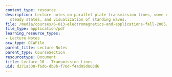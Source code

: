 ```yaml
---
content_type: resource
description: Lecture notes on parallel plate transmission lines, wave equations, sinusoidal
  steady states, and visualization of standing waves.
file: /media/courses/6-013-electromagnetics-and-applications-fall-2005/d271a338f6d6db8bf70df4ad95d805d6_lec10.pdf
file_type: application/pdf
learning_resource_types:
- Lecture Notes
ocw_type: OCWFile
parent_title: Lecture Notes
parent_type: CourseSection
resourcetype: Document
title: Lecture 10 - Transmission Lines
uid: d271a338-f6d6-db8b-f70d-f4ad95d805d6
---
```

